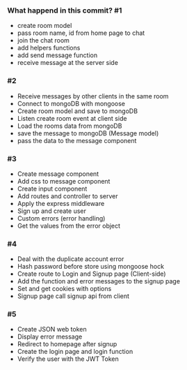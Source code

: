 ### What happend in this commit? #1
- create room model
- pass room name, id from home page to chat
- join the chat room
- add helpers functions
- add send message function
- receive message at the server side


### #2 
- Receive messages by other clients in the same room
- Connect to mongoDB with mongoose
- Create room model and save to mongoDB
- Listen create room event at client side
- Load the rooms data from mongoDB
- save the message to mongoDB (Message model)
- pass the data to the message component


### #3
- Create message component
- Add css to message component
- Create input component
- Add routes and controller to server
- Apply the express middleware
- Sign up and create user
- Custom errors (error handling)
- Get the values from the error object


### #4 
- Deal with the duplicate account error
- Hash password before store using mongoose hock
- Create route to Login and Signup page (Client-side)
- Add the function and error messages to the signup page
- Set and get cookies with options
- Signup page call signup api from client


### #5
- Create JSON web token
- Display error message
- Redirect to homepage after signup
- Create the login page and login function
- Verify the user with the JWT Token

